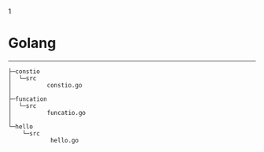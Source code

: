 1

# Golang

---

```shell
├─constio
│  └─src
│          constio.go
│
├─funcation
│  └─src
│          funcatio.go
│
└─hello
    └─src
            hello.go
```